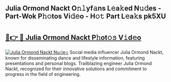 ## Julia Ormond Nackt O𝚗𝚕yf𝚊ns L𝚎a𝚔ed N𝚞𝚍es - Part-Wok P𝚑𝚘tos Vi𝚍𝚎o - H𝚘𝚝 Part L𝚎a𝚔s pk5XU

# <h2><a href="http://kf3gtk.oniu.top/?m=Julia+Ormond+Nackt">🔗👉 🔴 Julia Ormond Nackt P𝚑ot𝚘𝚜 V𝚒d𝚎o</a></h2>

[![Julia Ormond Nackt Nu𝚍e𝚜](https://i.imgur.com/0qMVB7G.gif)](http://kf3gtk.oniu.top/?m=Julia+Ormond+Nackt)
Social media influencer Julia Ormond Nackt, known for disseminating dance and lifestyle information, featuring presentations and personal blogs. Trailblazing engineer Julia Ormond Nackt, recognized for their innovative solutions and commitment to progress in the field of engineering.  
